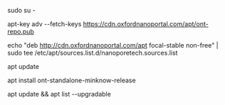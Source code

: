 sudo su -

apt-key adv --fetch-keys https://cdn.oxfordnanoportal.com/apt/ont-repo.pub

echo "deb http://cdn.oxfordnanoportal.com/apt focal-stable non-free" | sudo tee /etc/apt/sources.list.d/nanoporetech.sources.list

apt update

apt install ont-standalone-minknow-release


apt update && apt list --upgradable
